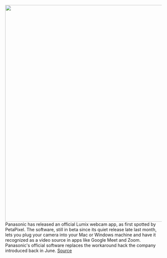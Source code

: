 <img src='https://cdn.vox-cdn.com/thumbor/E_Z-SraXRvJjP3lpibTZ9YbPum0=/0x0:2040x1360/1200x800/filters:focal(857x517:1183x843)/cdn.vox-cdn.com/uploads/chorus_image/image/67620006/cwelch_190123_3204_0016.0.jpg' width='700px' /><br/>
Panasonic has released an official Lumix webcam app, as first spotted by PetaPixel. The software, still in beta since its quiet release late last month, lets you plug your camera into your Mac or Windows machine and have it recognized as a video source in apps like Google Meet and Zoom. Panasonic's official software replaces the workaround hack the company introduced back in June.
<a href='https://www.theverge.com/2020/10/12/21513188/panasonic-lumix-camera-webcam-official-software-how-to-release'> Source <a/>